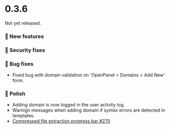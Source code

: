 # 0.3.6

Not yet released.

### 🚀 New features

### ️🚨 Security fixes

### 🐛 Bug fixes
- Fixed bug with domain validation on 'OpenPanel > Domains > Add New' form.

### 💅 Polish
- Adding domain is now logged in the user activity log.
- Warnign messages when adding domain if syntax errors are detected in templates.
- [Compressed file extraction progress bar #270](https://github.com/stefanpejcic/OpenPanel/issues/270)

